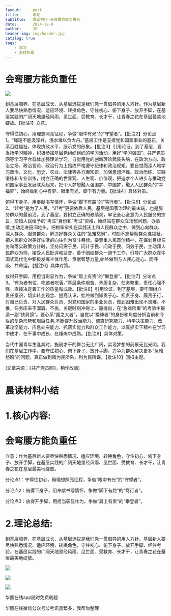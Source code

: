 ```yaml
---
layout:     post
title:      申论
subtitle:   晨读材料-会弯腰方能负重任
date:       2024-12-9
author:     JS
header-img: img/header.jpg
catalog: true
tags:
    - 学习
    - 素材积累
---
```


# 会弯腰方能负重任  

![](images/c6b6644158cdea0d4766a2d03dfe10b4f8a06ff5f5e111917646170dbd8a1b10.jpg)  

到基层培养、在基层成长、从基层选拔是我们党一贯倡导的用人方针。作为基层新人要尽快熟悉情况、适应环境、转换角色，守住初心、俯下身子、放开手脚，在基层实践的广阔天地里经风雨、见世面、受教育、长才干，让青春之花在基层最美地绽放。【批注1】立意。  

守得住初心，用理想照亮征程，争做“眼中有光”的“守望者”。【批注2】分论点1。“绳短不能汲深井，浅水难以负大舟。”基层工作是支撑党和国家事业的基石，关系百姓福祉，体现执政水平，展示党的形象。【批注3】引用论证。到了基层，要发扬学习精神，积极参加基层党组织组织的学习活动，用好“学习强国”、共产党员网等学习平台载体加强理论学习，自觉用党的创新理论武装头脑，在政治方向、政治立场、政治言论、政治行为上始终严格遵守纪律和政治规矩。要自觉而深人地学习政治、文化、历史、农业、法律等各方面知识，加强思想淬炼、政治历练、实践锻炼和专业训练，树立正确的世界观、人生观、价值观，把追求个人进步与推动党和国家事业发展联系起来，把个人梦想融人强国梦、中国梦，融入人民群众的“幸福梦”，始终做到心中有梦、眼里有光、脚下有力量。【批注4〗具体对策。  

俯得下身子，用奉献书写情怀，争做“脚下有路”的“笃行者”。【批注5】分论点2。“赶考”是为了人民，“赶考”更要依靠人民。基层是国家治理的最末端，也是服务群众的最前沿。到了基层，要树立正确的政绩观，牢记全心全意为人民服务的宗旨，珍惜人民给予的“考生”身份和“考试”资格，始终站在群众立场想问题、办事情,主动走进田间地头，把根牢牢扎在实践沃土和人民群众之中，做到心向群众、深人群众、服务群众，解决好群众关注的“急难愁盼”，时刻不忘帮助群众谋福祉，把人民群众对美好生活的向往作为奋斗目标。要尊重人民首创精神，在谋划目标任务和落实政策方针时，坚持问需于民、问计于民、问政于民、问效于民，主动拜人民群众为师，接受人民批评和监督，善于团结群众一道干工作，引导广大群众在中国式现代化中积极发挥主体作用、贡献智慧力量,始终做到与人民心连心、同呼吸、共命运。【批注6】具体对策。  

放得开手脚，用担当彰显作为，争做“肩上有责”的“攀登者”。【批注7】分论点3。“有为者有位，吃苦者吃香。”基层条件艰苦、矛盾复杂、任务繁重，责任心强不强，直接决定着工作的质量和成效。【批注8】引用论证。到了基层，要牢固树立责任意识，切实转变观念、提高认识，始终做到知责于心、担责于身、履责于行，对自己负责、对人民群众负责、对党和国家的事业负责，做到困难出现不畏难、不推，任务压来不溜肩、不挑，关键时刻冲得上、豁得出，在“急难险重”的考验中锻造一副“铁肩膀”。要心系“国之大者”，自觉以“接棒者”的身份和角度分析当前和今后的复杂形势和艰巨任务,不断提升政治能力、调查研究能力、科学决策能力、改革攻坚能力、应急处突能力、抓落实能力和群众工作能力，以真抓实干精神在学习中成才、在干事中成长、在锤炼中成熟。【批注9】具体对策。  

当代中国青年生逢其时，施展才干的舞台无比广阔，实现梦想的前景无比光明。我们在基层工作中，要守住初心、俯下身子、放开手脚，力争为群众解决更多“急难愁盼”的问题，真正做到情为民所系，利为民所谋。【批注10】回扣主题。  

(文章来源：《共产党员网》，稍作改动)  

# 晨读材料小结  

# 1.核心内容:  

# 会弯腰方能负重任  

立意：作为基层新人要尽快熟悉情况、适应环境、转换角色，守住初心、俯下身子、放开手脚，在基层实践的广阔天地里经风雨、见世面、受教育、长才干，让青春之花在基层最美地绽放。  

分论点1：守得住初心，用理想照亮征程，争做“眼中有光”的“守望者”。  

分论点2：俯得下身子，用奉献书写情怀，争做“脚下有路”的“笃行者”。  

分论点3：放得开手脚，用担当彰显作为，争做“肩上有责”的“攀登者”。  

# 2.理论总结:  

到基层培养、在基层成长、从基层选拔是我们党一贯倡导的用人方针。基层新人要尽快熟悉情况、适应环境、转换角色，守住初心、俯下身子、放开手脚、经住考验，在基层实践的广阔天地里经风雨、见世面、受教育、长才干，让青春之花在基层最美地绽放。  

![](images/0663057c3aba45fefb393d07e496bc92d601336eabdb4a2c7804501cf8692a22.jpg)  

![](images/72aaf98bf017595d68bdbb06bddbc8e5993b02e9c73ef815e15afeb693febea2.jpg)  

![](images/702edb1a06dfed91b7f543db0e78a53bc1e62d7fb2fa51eb716caad01bb99c34.jpg)  

华图在线app随时免费刷题  

华图在线微信公众号公考讯息繁多，我帮你整理  